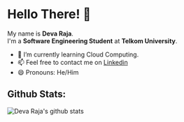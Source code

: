 <!--
**deltadv/deltadv** is a ✨ _special_ ✨ repository because its `README.md` (this file) appears on your GitHub profile.

Here are some ideas to get you started:

- 🔭 I’m currently working on ...
- 🌱 I’m currently learning ...
- 👯 I’m looking to collaborate on ...
- 🤔 I’m looking for help with ...
- 💬 Ask me about ...
- 📫 How to reach me: ...
- 😄 Pronouns: ...
- ⚡ Fun fact: ...
-->

# Hello There! 👋

My name is **Deva Raja**.\
I'm a **Software Engineering Student** at **Telkom University**.

- 🌱 I’m currently learning Cloud Computing.
- 📫 Feel free to contact me on [Linkedin](https://www.linkedin.com/in/deva-raja/)
- 😄 Pronouns: He/Him

## Github Stats:
![Deva Raja's github stats](https://github-readme-stats.vercel.app/api?username=deltadv&show_icons=true&count_private=true&bg_color=00000000&text_color=777)
